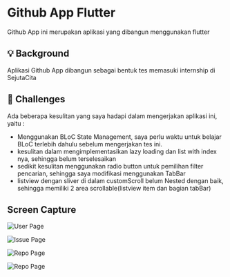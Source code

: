 # Github App Flutter

Github App ini merupakan aplikasi yang dibangun menggunakan flutter

## 💡 Background
Aplikasi Github App dibangun sebagai bentuk tes memasuki internship di SejutaCita

## 🤯 Challenges
Ada beberapa kesulitan yang saya hadapi dalam mengerjakan aplikasi ini, yaitu :
- Menggunakan BLoC State Management, saya perlu waktu untuk belajar BLoC terlebih dahulu sebelum mengerjakan tes ini.
- kesulitan dalam mengimplementasikan lazy loading dan list with index nya, sehingga belum terselesaikan
- sedikit kesulitan menggunakan radio button untuk pemilihan filter pencarian, sehingga saya modifikasi menggunakan TabBar
- listview dengan sliver di dalam customScroll belum Nested dengan baik, sehingga memiliki 2 area scrollable(listview item dan bagian tabBar)

## Screen Capture

![User Page](./ss-01.jpeg)

![Issue Page](./ss-02.jpeg)

![Repo Page](./ss-03.jpeg)

![Repo Page](./ss-04.jpeg)



